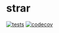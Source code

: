 # strar

[![tests](https://github.com/martvanrijthoven/strar/actions/workflows/tests.yml/badge.svg)](https://github.com/martvanrijthoven/strar/actions/workflows/tests.yml)
[![codecov](https://codecov.io/gh/martvanrijthoven/strar/branch/main/graph/badge.svg?token=MA0S2F9NS6)](https://codecov.io/gh/martvanrijthoven/strar)
